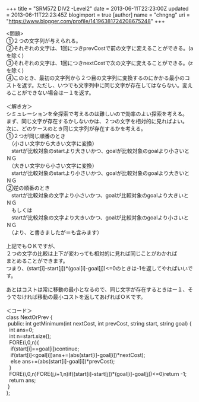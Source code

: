 +++
title = "SRM572 DIV2 -Level2"
date = 2013-06-11T22:23:00Z
updated = 2013-06-11T22:23:45Z
blogimport = true 
[author]
	name = "chngng"
	uri = "https://www.blogger.com/profile/14196381724208675248"
+++

<div dir="ltr" style="text-align: left;" trbidi="on">&lt;問題&gt;<br />①２つの文字列が与えられる。<br />②それぞれの文字は、1回につきprevCostで前の文字に変えることができる。(aを除く)<br />③それぞれの文字は、1回につきnextCostで次の文字に変えることができる。(zを除く)<br />④このとき、最初の文字列から２つ目の文字列に変換するのにかかる最小のコストを返す。ただし、いつでも文字列中に同じ文字が存在してはならない。変えることができない場合はー１を返す。<br /><br />＜解き方＞<br />シミュレーションを全探索で考えるのは難しいので効率のよい探索を考える。<br />まず、同じ文字が存在するかしないかは、２つの文字を相対的に見ればよい。<br />次に、どのケースのとき同じ文字列が存在するかを考える。<br />①２つが同じ順番のとき<br />　（小さい文字から大きい文字に変換）<br />　startが比較対象のstartより大きいかつ、goalが比較対象のgoalより小さいとＮＧ<br />　（大きい文字から小さい文字に変換）<br />　startが比較対象のstartより小さいかつ、goalが比較対象のgoalより大きいとＮＧ<br />②逆の順番のとき<br />　startが比較対象の文字より小さいかつ、goalが比較対象のgoalより大きいとＮＧ<br />　もしくは<br />　startが比較対象の文字より大きいかつ、goalが比較対象のgoalより小さいとＮＧ<br />　（より、と書きましたが＝も含みます）<br /><br />上記でもＯＫですが、<br />２つの文字の比較は上下が変わっても相対的に見れば同じことがわかれば<br />まとめることができます。<br />つまり、(start[i]-start[j])*(goal[i]-goal[j])&lt;=0のときは-1を返してやればいいです。<br /><br />あとはコストは常に移動の最小となるので、同じ文字が存在するときはー１、そうでなければ移動の最小コストを返してあげればＯＫです。<br /><br />＜コード＞<br />class NextOrPrev {<br /><span class="Apple-tab-span" style="white-space: pre;"> </span>public: int getMinimum(int nextCost, int prevCost, string start, string goal) {<br /><span class="Apple-tab-span" style="white-space: pre;">  </span>int ans=0;<br /><span class="Apple-tab-span" style="white-space: pre;">  </span>int n=start.size();<br /><span class="Apple-tab-span" style="white-space: pre;">  </span>FORE(i,0,n){<br /><span class="Apple-tab-span" style="white-space: pre;">   </span>if(start[i]==goal[i])continue;<br /><span class="Apple-tab-span" style="white-space: pre;">   </span>if(start[i]&lt;goal[i])ans+=(abs(start[i]-goal[i])*nextCost);<br /><span class="Apple-tab-span" style="white-space: pre;">   </span>else ans+=(abs(start[i]-goal[i])*prevCost);<br /><span class="Apple-tab-span" style="white-space: pre;">  </span>}<br /><span class="Apple-tab-span" style="white-space: pre;">  </span>FORE(i,0,n)FORE(j,i+1,n)if((start[i]-start[j])*(goal[i]-goal[j])&lt;=0)return -1;<br /><span class="Apple-tab-span" style="white-space: pre;">  </span>return ans;<br /><span class="Apple-tab-span" style="white-space: pre;"> </span>}<br />};<br /><br /><br /><br /></div>
